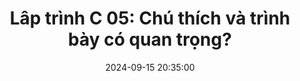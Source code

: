 ---
layout: post
comments: true
title:  "Lâp trình C 05: Chú thích và trình bày có quan trọng?"
title2:  "Lâp trình C 05: Chú thích và trình bày có quan trọng?"
date:   2024-09-15 20:35:00
permalink: cpp-basic-05-chu-thich-va-trinh-bay.html
sidebar: mydoc_sidebar
mathjax: true
tags: C++ C++-cơ-bản
categories: C++-Basic
# sc_project: 11213301
# sc_security: 8d50f6a5
img: /assets/cpp/cpp-programming-400x250.png
summary: Giới thiệu cấu trúc 1 chương trình C++
---